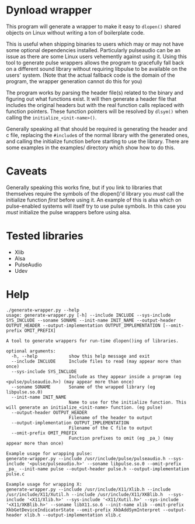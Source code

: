 # Dynload wrapper

This program will generate a wrapper to make it easy to `dlopen()` shared objects on Linux without writing a ton of boilerplate code.

This is useful when shipping binaries to users which may or may not have some optional dependencies installed. Particularly pulseaudio can be an issue as there are some Linux users vehemently against using it. Using this tool to generate pulse wrappers allows the program to gracefully fall back on a different sound library without requiring libpulse to be available on the users' system. (Note that the actual fallback code is the domain of the program, the wrapper generation cannot do this for you)

The program works by parsing the header file(s) related to the binary and figuring out what functions exist. It will then generate a header file that includes the original headers but with the real function calls replaced with function pointers. These function pointers will be resolved by `dlsym()` when calling the `initialize_<init-name>()`.

Generally speaking all that should be required is generating the header and c file, replacing the `#include`s of the normal library with the generated ones, and calling the initialize function before starting to use the library. There are some examples in the examples/ directory which show how to do this.

# Caveats

Generally speaking this works fine, but if you link to libraries that themselves require the symbols of the dlopen()'d library you *must* call the initialize function *first* before using it. An example of this is alsa which on pulse-enabled systems will itself try to use pulse symbols. In this case you *must* initialize the pulse wrappers before using alsa.

# Tested libraries

 * Xlib
 * Alsa
 * PulseAudio
 * Udev

# Help
```
./generate-wrapper.py --help
usage: generate-wrapper.py [-h] --include INCLUDE --sys-include SYS_INCLUDE --soname SONAME --init-name INIT_NAME --output-header OUTPUT_HEADER --output-implementation OUTPUT_IMPLEMENTATION [--omit-prefix OMIT_PREFIX]

A tool to generate wrappers for run-time dlopen()ing of libraries.

optional arguments:
  -h, --help            show this help message and exit
  --include INCLUDE     Include files to read (may appear more than once)
  --sys-include SYS_INCLUDE
                        Include as they appear inside a program (eg <pulse/pulseaudio.h>) (may appear more than once)
  --soname SONAME       Soname of the wrapped library (eg libpulse.so.0)
  --init-name INIT_NAME
                        Name to use for the initialize function. This will generate an initialize_<init-name> function. (eg pulse)
  --output-header OUTPUT_HEADER
                        Filename of the header to output
  --output-implementation OUTPUT_IMPLEMENTATION
                        Filename of the C file to output
  --omit-prefix OMIT_PREFIX
                        Function prefixes to omit (eg _pa_) (may appear more than once)

Example usage for wrapping pulse:
generate-wrapper.py --include /usr/include/pulse/pulseaudio.h --sys-include '<pulse/pulseaudio.h>' --soname libpulse.so.0 --omit-prefix _pa_ --init-name pulse --output-header pulse.h --output-implementation pulse.c

Example usage for wrapping X:
generate-wrapper.py --include /usr/include/X11/Xlib.h --include /usr/include/X11/Xutil.h --include /usr/include/X11/XKBlib.h  --sys-include '<X11/Xlib.h>' --sys-include '<X11/Xutil.h>' --sys-include '<X11/XKBlib.h>' --soname libX11.so.6 --init-name xlib --omit-prefix XkbGetDeviceIndicatorState --omit-prefix XkbAddSymInterpret --output-header xlib.h --output-implementation xlib.c
```
